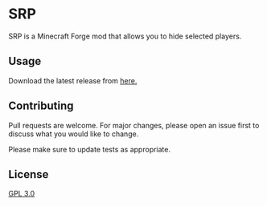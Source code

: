 # SRP
SRP is a Minecraft Forge mod that allows you to hide selected players.

## Usage
Download the latest release from [here.]()


## Contributing
Pull requests are welcome. For major changes, please open an issue first to discuss what you would like to change.

Please make sure to update tests as appropriate.

## License
[GPL 3.0](https://choosealicense.com/licenses/gpl-3.0/)